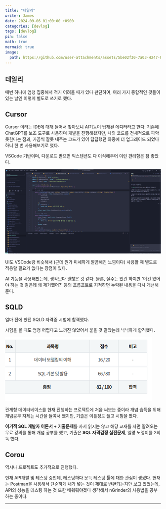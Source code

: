 ```yaml
---
title: "데일리"
writer: James
date: 2024-09-06 01:00:00 +0900
categories: [devlog]
tags: [devlog]
pin: false
math: true
mermaid: true
image:
  path: https://github.com/user-attachments/assets/5be02f30-7a03-4247-83bd-17af11c496b3
---
```


## 데일리

매번 하나에 엄청 집중해서 적기 어려울 때가 있다 판단하여, 여러 가지 종합적인 것들이 있는 날엔 이렇게 별도로 쓰기로 했다.  

## Cursor  

Cursor 이라는 IDE에 대해 들어서 찾아보니 AI기능이 탑재된 에디터라고 한다. 기존에 ChatGPT를 보조 도구로 사용하며 개발을 진행해왔지만, 나의 코드를 전체적으로 파악 못한다는 점과, 가끔씩 잘못 내주는 코드가 있어 답답했던 와중에 더 업그레이드 되었다 하니 한 번 사용해보기로 했다.  

VSCode 기반이며, 다운로드 받으면 익스텐션도 다 이식해주어 이런 편리함은 참 좋았다.  

![cursor](/images/2024-09-06-22-59-11.png)  

UI도 VSCode랑 비슷해서 (근데 뭔가 미세하게 깔끔해진 느낌이다) 사용할 때 별도로 적응할 필요가 없다는 장점이 있다.  

AI 기능을 사용해봤는데, 생각보다 괜찮은 것 같다. 물론, 실수는 있긴 하지만 '이건 있어야 하는 것 같은데 왜 제거했어?' 등의 프롬프트로 지적하면 누락된 내용을 다시 개선해준다.  

## SQLD  

얼마 전에 봤던 SQLD 자격증 시험에 합격했다.  

시험을 볼 때도 엄청 어렵다고 느끼진 않았어서 붙을 것 같았는데 넉넉하게 합격했다.  

![sqld](/images/2024-09-06-23-02-47.png)  

관계형 데이터베이스를 현재 진행하는 프로젝트에 처음 써보는 중이라 개념 습득을 위해 개념공부 자체는 시간을 들여서 했지만, 기출은 이틀정도 풀고 시험을 봤다.  

**이기적 SQL 개발자 이론서 + 기출문제**를 사서 읽지는 않고 해당 교재를 사면 딸려오는 무료 강의를 통해 개념 공부를 했고, 기출은 **SQL 자격검정 실전문제**, 일명 노랭이를 2회독 했다.  

## Corou

역시나 프로젝트도 추가적으로 진행했다.  

현재 API개발 및 테스팅 중인데, 테스팅하다 문득 테스팅 툴에 대한 관심이 생겼다. 현재는 Postman을 사용해서 단순하게 내가 넣는 것이 제대로 반환되는지만 보고 있었는데, API의 성능을 테스팅 하는 것 또한 배워둬야겠다 생각해서 nGrinder의 사용법을 공부하는 중이다.  

---

